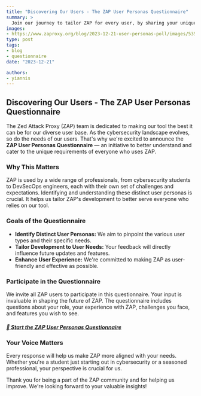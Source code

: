 ```yaml
---
title: "Discovering Our Users - The ZAP User Personas Questionnaire"
summary: >
  Join our journey to tailor ZAP for every user, by sharing your unique insights and experiences. Your perspective is the key to unlocking ZAP's full potential for everyone in the cybersecurity community.
images:
- https://www.zaproxy.org/blog/2023-12-21-user-personas-poll/images/535a4e71-d6a6-40a1-8289-f31e8810b65b.png
type: post
tags:
- blog
- questionnaire 
date: "2023-12-21"

authors:
- yiannis
---
```


## Discovering Our Users - The ZAP User Personas Questionnaire

The Zed Attack Proxy (ZAP) team is dedicated to making our tool the best it can be for our diverse user base. As the cybersecurity landscape evolves, so do the needs of our users. That's why we're excited to announce the **ZAP User Personas Questionnaire** — an initiative to better understand and cater to the unique requirements of everyone who uses ZAP.

### Why This Matters
ZAP is used by a wide range of professionals, from cybersecurity students to DevSecOps engineers, each with their own set of challenges and expectations. Identifying and understanding these distinct user personas is crucial. It helps us tailor ZAP's development to better serve everyone who relies on our tool.

### Goals of the Questionnaire
- **Identify Distinct User Personas:** We aim to pinpoint the various user types and their specific needs.
- **Tailor Development to User Needs:** Your feedback will directly influence future updates and features.
- **Enhance User Experience:** We're committed to making ZAP as user-friendly and effective as possible.

### Participate in the Questionnaire
We invite all ZAP users to participate in this questionnaire. Your input is invaluable in shaping the future of ZAP. The questionnaire includes questions about your role, your experience with ZAP, challenges you face, and features you wish to see.

##### [🔗 Start the ZAP User Personas Questionnaire](https://docs.google.com/forms/d/e/1FAIpQLScOW2Evb7Sj9dbj6Gw19TG3k49BJU5amgBDcRkeyL9qg13m-w/viewform)

### Your Voice Matters

Every response will help us make ZAP more aligned with your needs. Whether you're a student just starting out in cybersecurity or a seasoned professional, your perspective is crucial for us.

Thank you for being a part of the ZAP community and for helping us improve. We're looking forward to your valuable insights!
